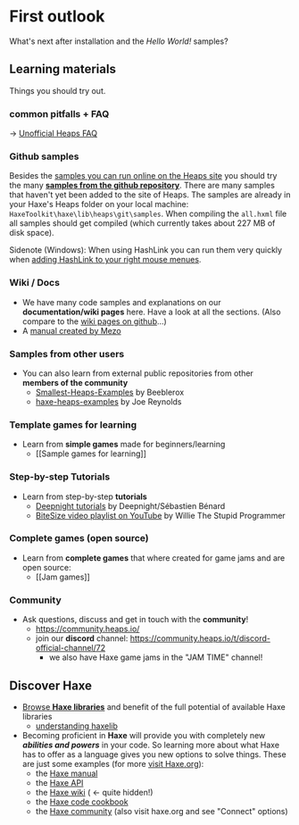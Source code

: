 # First outlook

What's next after installation and the *Hello World!* samples?

## Learning materials

Things you should try out.

### common pitfalls + FAQ

-> [Unofficial Heaps FAQ](https://gist.github.com/Yanrishatum/ae3725a9e2b45e0766c065e573ed1f24#an-unofficial-heaps-faq)

### Github samples

Besides the [samples you can run online on the Heaps site](https://heaps.io/samples/) you should try the many [**samples from the github repository**](https://github.com/HeapsIO/heaps/#samples). There are many samples that haven't yet been added to the site of Heaps. The samples are already in your Haxe's Heaps folder on your local machine: `HaxeToolkit\haxe\lib\heaps\git\samples`. When compiling the `all.hxml` file all samples should get compiled (which currently takes about 227 MB of disk space).

Sidenote (Windows): When using HashLink you can run them very quickly when [adding HashLink to your right mouse menues](https://github.com/HaxeFoundation/hashlink/wiki/Further-Tips#working-on-windows).

### Wiki / Docs

- We have many code samples and explanations on our **documentation/wiki pages** here. Have a look at all the sections. (Also compare to the [wiki pages on github](https://github.com/HeapsIO/heaps/wiki)...)
- A [manual created by Mezo](https://facilitatedistaken.github.io/HeapsTutorial/)

### Samples from other users

- You can also learn from external public repositories from other **members of the community**
  - [Smallest-Heaps-Examples](https://github.com/Beeblerox/Simplest-Heaps-Examples) by Beeblerox
  - [haxe-heaps-examples](https://github.com/joereynolds/haxe-heaps-examples) by Joe Reynolds

### Template games for learning

- Learn from **simple games** made for beginners/learning
  - [[Sample games for learning]]

### Step-by-step Tutorials

- Learn from step-by-step **tutorials**
  - [Deepnight tutorials](https://deepnight.net/tutorials/) by Deepnight/Sébastien Bénard
  - [BiteSize video playlist on YouTube](https://www.youtube.com/playlist?list=PLT0YBWiI9UjE-yTXsQF8vy0t2qF5JT0-u) by Willie The Stupid Programmer

### Complete games (open source)

- Learn from **complete games** that where created for game jams and are open source:
  - [[Jam games]]

### Community

- Ask questions, discuss and get in touch with the **community**!
  - https://community.heaps.io/
  - join our **discord** channel: https://community.heaps.io/t/discord-official-channel/72
    - we also have Haxe game jams in the "JAM TIME" channel!

## Discover Haxe

- [Browse **Haxe libraries**](https://lib.haxe.org/) and benefit of the full potential of available Haxe libraries
  - [understanding haxelib](https://lib.haxe.org/documentation/using-haxelib/)
- Becoming proficient in **Haxe** will provide you with completely new ***abilities and powers*** in your code. So learning more about what Haxe has to offer as a language gives you new options to solve things. These are just some examples (for more [visit Haxe.org](https://haxe.org/)):
  - the [Haxe manual](https://haxe.org/manual/)
  - the [Haxe API](api.haxe.org/)
  - the [Haxe wiki](https://github.com/HaxeFoundation/haxe/wiki) ( <- quite hidden!)
  - the [Haxe code cookbook](https://code.haxe.org/)
  - the [Haxe community](http://community.haxe.org/) (also visit haxe.org and see "Connect" options)

